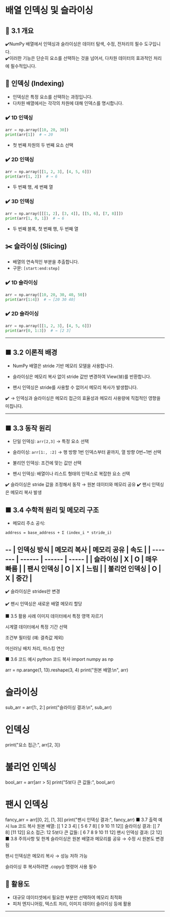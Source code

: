 # 배열 인덱싱 및 슬라이싱

## 📌 3.1 개요
✔️NumPy 배열에서 인덱싱과 슬라이싱은 데이터 탐색, 수정, 전처리의 필수 도구입니다.  
✔️이러한 기능은 단순히 요소를 선택하는 것을 넘어서, 다차원 데이터의 효과적인 처리에 필수적입니다.

## 🔎 인덱싱 (Indexing)
- 인덱싱은 특정 요소를 선택하는 과정입니다.
- 다차원 배열에서는 각각의 차원에 대해 인덱스를 명시합니다.

### ✔️ 1D 인덱싱
```python
arr = np.array([10, 20, 30])
print(arr[1])  # → 20
```
- 첫 번째 차원의 두 번째 요소 선택

### ✔️ 2D 인덱싱
```python
arr = np.array([[1, 2, 3], [4, 5, 6]])
print(arr[1, 2])  # → 6
```
- 두 번째 행, 세 번째 열

### ✔️ 3D 인덱싱
```python
arr = np.array([[[1, 2], [3, 4]], [[5, 6], [7, 8]]])
print(arr[1, 0, 1])  # → 6
```
- 두 번째 블록, 첫 번째 행, 두 번째 열

## ✂️ 슬라이싱 (Slicing)
- 배열의 연속적인 부분을 추출합니다.
- 구문: `[start:end:step]`

### ✔️ 1D 슬라이싱
```python
arr = np.array([10, 20, 30, 40, 50])
print(arr[1:4])  # → [20 30 40]
```

### ✔️ 2D 슬라이싱
```python
arr = np.array([[1, 2, 3], [4, 5, 6]])
print(arr[0, 1:3])  # → [2 3]
```

---

## ■ 3.2 이론적 배경
-  NumPy 배열은 stride 기반 메모리 모델을 사용합니다.

-  슬라이싱은 메모리 복사 없이 stride 값만 변경하여 View(뷰)를 반환합니다.

-  팬시 인덱싱은 stride를 사용할 수 없어서 메모리 복사가 발생합니다.

✔️ → 인덱싱과 슬라이싱은 메모리 접근의 효율성과 메모리 사용량에 직접적인 영향을 미칩니다.  

---  

## ■ 3.3 동작 원리
-  단일 인덱싱: ```arr[2,3]``` → 특정 요소 선택

-  슬라이싱: ```arr[1:, :2]``` → 행 방향 1번 인덱스부터 끝까지, 열 방향 0번~1번 선택

-  불리언 인덱싱: 조건에 맞는 값만 선택

-  팬시 인덱싱: 배열이나 리스트 형태의 인덱스로 복잡한 요소 선택

✔️ 슬라이싱은 stride 값을 조정해서 동작 → 원본 데이터와 메모리 공유
✔️ 팬시 인덱싱은 메모리 복사 발생

## ■ 3.4 수학적 원리 및 메모리 구조

-  메모리 주소 공식:
  
```
address = base_address + Σ (index_i * stride_i)
```
--
| 인덱싱 방식  | 메모리 복사 | 메모리 공유 | 속도    |
| ------- | ------ | ------ | ----- |
| 슬라이싱    | X      | O      | 매우 빠름 |
| 팬시 인덱싱  | O      | X      | 느림    |
| 불리언 인덱싱 | O      | X      | 중간    |
--  

✔️ 슬라이싱은 strides만 변경  

✔️ 팬시 인덱싱은 새로운 배열 메모리 할당

■ 3.5 활용 사례
이미지 데이터에서 특정 영역 자르기

시계열 데이터에서 특정 기간 선택

조건부 필터링 (예: 결측값 제외)

머신러닝 배치 처리, 마스킹 연산

■ 3.6 코드 예시
python
코드 복사
import numpy as np

arr = np.arange(1, 13).reshape(3, 4)
print("원본 배열:\n", arr)

# 슬라이싱
sub_arr = arr[1:, 2:]
print("슬라이싱 결과:\n", sub_arr)

# 인덱싱
print("요소 접근:", arr[2, 3])

# 불리언 인덱싱
bool_arr = arr[arr > 5]
print("5보다 큰 값들:", bool_arr)

# 팬시 인덱싱
fancy_arr = arr[[0, 2], [1, 3]]
print("팬시 인덱싱 결과:", fancy_arr)
■ 3.7 출력 예시
lua
코드 복사
원본 배열:
 [[ 1  2  3  4]
  [ 5  6  7  8]
  [ 9 10 11 12]]
슬라이싱 결과:
 [[ 7  8]
  [11 12]]
요소 접근: 12
5보다 큰 값들: [ 6  7  8  9 10 11 12]
팬시 인덱싱 결과: [2 12]
■ 3.8 주의사항 및 한계
슬라이싱은 원본 배열과 메모리를 공유 → 수정 시 원본도 변경됨

팬시 인덱싱은 메모리 복사 → 성능 저하 가능

슬라이싱 후 복사하려면 .copy() 명령어 사용 필수



## 🚀 활용도
- 대규모 데이터셋에서 필요한 부분만 선택하여 메모리 최적화
- 피처 엔지니어링, 텍스트 처리, 이미지 데이터 슬라이싱 등에 활용

---
